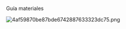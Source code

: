 Guía materiales

![4af59870be87bde6742887633323dc75.png](../_resources/da11de7cbcf34fd59d7bff385881d9dc.png)